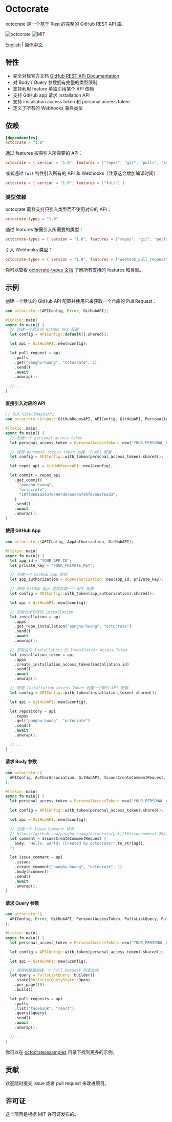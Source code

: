 # Octocrate

octocrate 是一个基于 Rust 的完整的 GitHub REST API 库。

![octocrate](https://img.shields.io/crates/v/octocrate.svg)
![MIT](https://img.shields.io/badge/license-MIT-blue.svg)

[English](./README.md) | [简体中文](./README_zh-CN.md)

## 特性

- 完全对标官方文档 [GitHub REST API Documentation](https://docs.github.com/en/rest?apiVersion=2022-11-28)
- 对 Body / Query 参数拥有完整的类型限制
- 支持利用 feature 单独引用某个 API 依赖
- 支持 GitHub app 请求 installation API
- 支持 installation access token 和 personal access token
- 定义了所有的 Webhooks 事件类型

## 依赖

```toml
[dependencies]
octocrate = "1.0"
```

通过 features 按需引入所需要的 API：

```toml
octocrate = { version = "1.0", features = ["repos", "git", "pulls", "issues", "users", "search"] }
```

或者通过 `full` 特性引入所有的 API 和 Webhooks（注意这会增加编译时间）：

```toml
octocrate = { version = "1.0", features = ["full"] }
```

### 类型依赖

octocrate 同样支持只引入类型而不使用对应的 API：

```toml
octocrate-types = "1.0"
```

通过 features 按需引入所需要的类型：

```toml
octocrate-types = { version = "1.0", features = ["repos", "git", "pulls", "issues", "users", "search"] }
```

引入 Webhooks 类型：

```toml
octocrate-types = { version = "1.0", features = ["webhook_pull_request", "webhook_push"] }
```

你可以查看 [octocrate-types 文档](https://docs.rs/crate/octocrate-types/latest/features) 了解所有支持的 features 和类型。

## 示例

创建一个默认的 GitHub API 配置并使用它来获取一个仓库的 Pull Request：

```rust
use octocrate::{APIConfig, Error, GitHubAPI};

#[tokio::main]
async fn main() {
  // 创建一个默认的 GitHub API 配置
  let config = APIConfig::default().shared();

  let api = GitHubAPI::new(&config);

  let pull_request = api
    .pulls
    .get("panghu-huang", "octocrate", 1)
    .send()
    .await
    .unwrap();

  // ..
}
```

#### 直接引入对应的 API

```rust
// 引入 GitHubReposAPI
use octocrate::{repos::GitHubReposAPI, APIConfig, GitHubAPI, PersonalAccessToken};

#[tokio::main]
async fn main() {
  // 创建一个 personal access token
  let personal_access_token = PersonalAccessToken::new("YOUR_PERSONAL_ACCESS_TOKEN");

  // 使用 personal access token 创建一个 API 配置
  let config = APIConfig::with_token(personal_access_token).shared();

  let repos_api = GitHubReposAPI::new(&config);

  let commit = repos_api
    .get_commit(
      "panghu-huang",
      "octocrate",
      "18ff8ed1a3437649e7d87bec9a7d4fe5562f6ad3",
    )
    .send()
    .await
    .unwrap();
}
```

#### 使用 GitHub App

```rust
use octocrate::{APIConfig, AppAuthorization, GitHubAPI};

#[tokio::main]
async fn main() {
  let app_id = "YOUR_APP_ID";
  let private_key = "YOUR_PRIVATE_KEY";

  // 创建一个 GitHub App 授权
  let app_authorization = AppAuthorization::new(app_id, private_key);

  // 使用 GitHub App 授权创建一个 API 配置
  let config = APIConfig::with_token(app_authorization).shared();

  let api = GitHubAPI::new(&config);

  // 获取仓库仓库的 Installation
  let installation = api
    .apps
    .get_repo_installation("panghu-huang", "octocrate")
    .send()
    .await
    .unwrap();

  // 获取这个 Installation 的 Installation Access Token
  let installation_token = api
    .apps
    .create_installation_access_token(installation.id)
    .send()
    .await
    .unwrap();

  // 使用 Installation Access Token 创建一个新的 API 配置
  let config = APIConfig::with_token(installation_token).shared();

  let api = GitHubAPI::new(&config);

  let repository = api
    .repos
    .get("panghu-huang", "octocrate")
    .send()
    .await
    .unwrap();

  // ..
}
```

#### 请求 Body 参数

```rust
use octocrate::{
  APIConfig, AuthorAssociation, GitHubAPI, IssuesCreateCommentRequest, PersonalAccessToken,
};

#[tokio::main]
async fn main() {
  let personal_access_token = PersonalAccessToken::new("YOUR_PERSONAL_ACCESS_TOKEN");

  let config = APIConfig::with_token(personal_access_token).shared();

  let api = GitHubAPI::new(&config);

  // 创建一个 Issue Comment 请求
  // https://github.com/panghu-huang/octocrate/pull/1#issuecomment-2041280635
  let comment = IssuesCreateCommentRequest {
    body: "Hello, world! (Created by octocrate)".to_string(),
  };

  let issue_comment = api
    .issues
    .create_comment("panghu-huang", "octocrate", 1)
    .body(&comment)
    .send()
    .await
    .unwrap();
}
```

#### 请求 Query 参数

```rust
use octocrate::{
  APIConfig, Error, GitHubAPI, PersonalAccessToken, PullsListQuery, PullsListQueryState,
};

#[tokio::main]
async fn main() {
  let personal_access_token = PersonalAccessToken::new("YOUR_PERSONAL_ACCESS_TOKEN");

  let config = APIConfig::with_token(personal_access_token).shared();

  let api = GitHubAPI::new(&config);

  // 使用构建器创建一个 Pull Request 列表查询
  let query = PullsListQuery::builder()
    .state(PullsListQueryState::Open)
    .per_page(10)
    .build()

  let pull_requests = api
    .pulls
    .list("facebook", "react")
    .query(&query)
    .send()
    .await
    .unwrap();

  // ..
}
```

你可以在 [octocrate/examples](./octocrate/examples) 目录下找到更多的示例。

## 贡献

欢迎随时提交 issue 或者 pull request 来改进项目。

## 许可证

这个项目是根据 MIT 许可证发布的。
